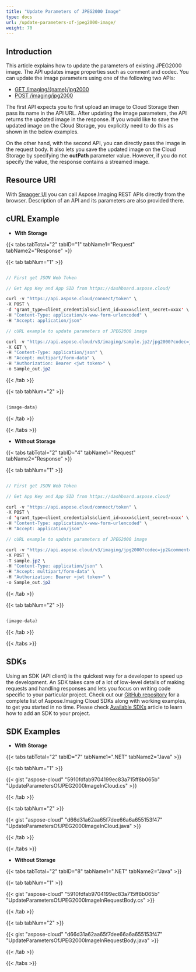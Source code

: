 ```yaml
---
title: "Update Parameters of JPEG2000 Image"
type: docs
url: /update-parameters-of-jpeg2000-image/
weight: 70
---
```


## **Introduction**
This article explains how to update the parameters of existing JPEG2000 image. The API updates image properties such as comment and codec. You can update the image parameters using one of the following two APIs:

- [GET /imaging/{name}/jpg2000](https://apireference.aspose.cloud/imaging/#/Jpeg2000/ModifyJpeg2000)
- [POST /imaging/jpg2000](https://apireference.aspose.cloud/imaging/#/Jpeg2000/CreateModifiedJpeg2000)

The first API expects you to first upload an image to Cloud Storage then pass its name in the API URL. After updating the image parameters, the API returns the updated image in the response. If you would like to save the updated image on the Cloud Storage, you explicitly need to do this as shown in the below examples.

On the other hand, with the second API, you can directly pass the image in the request body. It also lets you save the updated image on the Cloud Storage by specifying the **outPath** parameter value. However, if you do not specify the value, the response contains a streamed image.
## **Resource URI**
With [Swagger UI](https://apireference.aspose.cloud/imaging/#/Jpeg2000) you can call Aspose.Imaging REST APIs directly from the browser. Description of an API and its parameters are also provided there.
## **cURL Example**
- **With Storage**

{{< tabs tabTotal="2" tabID="1" tabName1="Request" tabName2="Response" >}}

{{< tab tabNum="1" >}}

```java

// First get JSON Web Token

// Get App Key and App SID from https://dashboard.aspose.cloud/

curl -v "https://api.aspose.cloud/connect/token" \
-X POST \
-d 'grant_type=client_credentials&client_id=xxxx&client_secret=xxxx' \
-H "Content-Type: application/x-www-form-urlencoded" \
-H "Accept: application/json"

// cURL example to update parameters of JPEG2000 image

curl -v "https://api.aspose.cloud/v3/imaging/sample.jp2/jpg2000?codec=jp2&comment=Aspose" \
-X GET \
-H "Content-Type: application/json" \
-H "Accept: multipart/form-data" \
-H "Authorization: Bearer <jwt token>" \
-o Sample_out.jp2

```

{{< /tab >}}

{{< tab tabNum="2" >}}

```java

{image-data}

```

{{< /tab >}}

{{< /tabs >}}

- **Without Storage**

{{< tabs tabTotal="2" tabID="4" tabName1="Request" tabName2="Response" >}}

{{< tab tabNum="1" >}}

```java

// First get JSON Web Token

// Get App Key and App SID from https://dashboard.aspose.cloud/

curl -v "https://api.aspose.cloud/connect/token" \
-X POST \
-d 'grant_type=client_credentials&client_id=xxxx&client_secret=xxxx' \
-H "Content-Type: application/x-www-form-urlencoded" \
-H "Accept: application/json"

// cURL example to update parameters of JPEG2000 image

curl -v "https://api.aspose.cloud/v3/imaging/jpg2000?codec=jp2&comment=Aspose" \
-X POST \
-T sample.jp2 \
-H "Content-Type: application/json" \
-H "Accept: multipart/form-data" \
-H "Authorization: Bearer <jwt token>" \
-o Sample_out.jp2

```

{{< /tab >}}

{{< tab tabNum="2" >}}

```java

{image-data}

```

{{< /tab >}}

{{< /tabs >}}
## **SDKs**
Using an SDK (API client) is the quickest way for a developer to speed up the development. An SDK takes care of a lot of low-level details of making requests and handling responses and lets you focus on writing code specific to your particular project. Check out our [GitHub repository](https://github.com/aspose-imaging-cloud) for a complete list of Aspose.Imaging Cloud SDKs along with working examples, to get you started in no time. Please check [Available SDKs](/imaging/available-sdks/) article to learn how to add an SDK to your project.
## **SDK Examples**
- **With Storage**

{{< tabs tabTotal="2" tabID="7" tabName1=".NET" tabName2="Java" >}}

{{< tab tabNum="1" >}}

{{< gist "aspose-cloud" "5910fdfab9704199ec83a715ff8b065b" "UpdateParametersOfJPEG2000ImageInCloud.cs" >}}

{{< /tab >}}

{{< tab tabNum="2" >}}

{{< gist "aspose-cloud" "d66d31a62aa65f7dee66a6a655153f47" "UpdateParametersOfJPEG2000ImageInCloud.java" >}}

{{< /tab >}}

{{< /tabs >}}

- **Without Storage**

{{< tabs tabTotal="2" tabID="8" tabName1=".NET" tabName2="Java" >}}

{{< tab tabNum="1" >}}

{{< gist "aspose-cloud" "5910fdfab9704199ec83a715ff8b065b" "UpdateParametersOfJPEG2000ImageInRequestBody.cs" >}}

{{< /tab >}}

{{< tab tabNum="2" >}}

{{< gist "aspose-cloud" "d66d31a62aa65f7dee66a6a655153f47" "UpdateParametersOfJPEG2000ImageInRequestBody.java" >}}

{{< /tab >}}

{{< /tabs >}}
